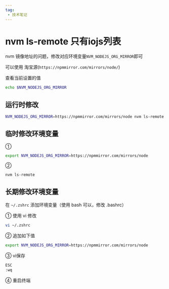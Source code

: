 ```yaml
---
tag:
 - 技术笔记
---
```

# nvm ls-remote 只有iojs列表

nvm 镜像地址的问题，修改对应环境变量`NVM_NODEJS_ORG_MIRROR`即可

可以使用 淘宝源(`https://npmmirror.com/mirrors/node/`)

查看当前设置的值
```sh
echo $NVM_NODEJS_ORG_MIRROR
```
## 运行时修改
```sh
NVM_NODEJS_ORG_MIRROR=https://npmmirror.com/mirrors/node nvm ls-remote
```

## 临时修改环境变量
①
```sh
export NVM_NODEJS_ORG_MIRROR=https://npmmirror.com/mirrors/node
```
②
```sh
nvm ls-remote
```

## 长期修改环境变量
在 `~/.zshrc` 添加环境变量（使用 bash 可以，修改 .bashrc）

① 使用 vi 修改
```sh
vi ~/.zshrc
```

② 追加如下值
```sh
export NVM_NODEJS_ORG_MIRROR=https://npmmirror.com/mirrors/node
```

③ vi保存
```sh
ESC
:wq
```

④ 重启终端
